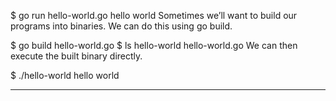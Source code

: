 ﻿$ go run hello-world.go
hello world
Sometimes we’ll want to build our programs into binaries. We can do this using go build.

$ go build hello-world.go
$ ls
hello-world hello-world.go
We can then execute the built binary directly.

$ ./hello-world
hello world

---

